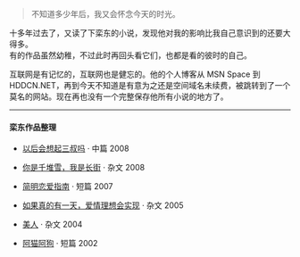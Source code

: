 > 不知道多少年后，我又会怀念今天的时光。 


十多年过去了，又读了下栾东的小说，发现他对我的影响比我自己意识到的还要大得多。  
有的作品虽然幼稚，不过此时再回头看它们，也都是看的彼时的自己。

互联网是有记忆的，互联网也是健忘的。他的个人博客从 MSN Space 到 HDDCN.NET，再到今天不知道是有意为之还是空间域名未续费，被跳转到了一个莫名的网站。现在再也没有一个完整保存他所有小说的地方了。

---

#### 栾东作品整理

- [以后会想起三叔吗][0801] · 中篇 2008 

- [你是千堆雪，我是长街][0802] · 杂文 2008 
- [简明恋爱指南][0701] · 短篇 2007 
- [如果真的有一天，爱情理想会实现][0501] · 杂文 2005 
- [美人][0401] · 杂文 2004 
- [阿猫阿狗][0201] · 短篇 2002 

[0801]: /2019/04/25/3rd-uncle
[0802]: /2019/05/02/yau-tsai
[0701]: /2019/04/29/a-simple-guide-on-love
[0501]: /2019/05/02/if
[0401]: /2019/04/29/beauty
[0201]: /2019/04/28/tun-town